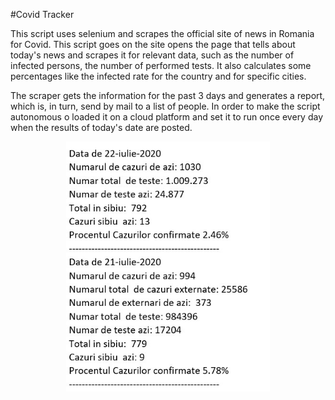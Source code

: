 #Covid Tracker  

This script uses selenium and scrapes the official site of news in Romania for Covid. This script goes on the site opens the page that tells about today's news and scrapes it for relevant data, such as the number of infected persons, the number of performed tests. It also calculates some percentages like the infected rate for the country and for specific
cities.  

The scraper gets the information for the past 3 days and generates a report, which is, in turn, send by mail to a list of people. In order to make the script autonomous o loaded it on a cloud platform and set it to run once every day when the results of today's date are posted.


 <p align="center">
<img src="https://github.com/vlaghecof/RestaurantManager/blob/master/out/tracker.jpg" height="400em" align="center"  />
 </p>
